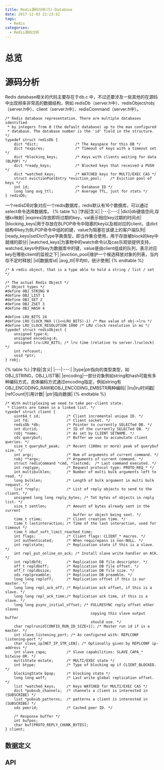 ```yaml
---
title: Redis源码分析(5)-Database
date: 2017-12-03 22:23:52
tags:
  - Redis
categories:
  - Redis源码分析
---
```

# 总览

# 源码分析
Redis database相关的代码主要存在于db.c 中，不过还要涉及一些其他的在源码中出现频率非常高的数据结构，例如 redisDb（server.h中）、redisObject/robj（server.h中）、client（server.h中）、redisCommand（server.h中）。  

```
/* Redis database representation. There are multiple databases identified
 * by integers from 0 (the default database) up to the max configured
 * database. The database number is the 'id' field in the structure. */
typedef struct redisDb {
    dict *dict;                 /* The keyspace for this DB */
    dict *expires;              /* Timeout of keys with a timeout set */
    dict *blocking_keys;        /* Keys with clients waiting for data (BLPOP) */
    dict *ready_keys;           /* Blocked keys that received a PUSH */
    dict *watched_keys;         /* WATCHED keys for MULTI/EXEC CAS */
    struct evictionPoolEntry *eviction_pool;    /* Eviction pool of keys */
    int id;                     /* Database ID */
    long long avg_ttl;          /* Average TTL, just for stats */
} redisDb;
```
一个redisDB对象对应一个redis数据库，redis默认有16个数据库，可以通过select命令选择数据库。
{% table %}
|字段|含义|
|---|:---:|
|dict|db键值空间,存储kv映射|
|expires|存放即将过期的key，val表示相应key过期的时间点|
|blocking_keys|用于存放在BLPOP命令中阻塞的key以及相对应的client，该dict结构中key为BLPOP命令中组的的键，value为阻塞在该键上的客户端队列|
|ready_keys|setDictType字典类型，即当作集合使用，用于存放被block的key中就绪的部分|
|watched_keys|为事物中的watch命令以及cas乐观锁提供支持，watched_keys中的key为数据库中的键，value是由client组成的队列，表示对应key在哪些client的监视之下|
|eviction_pool|维护一个候选释放对象的列表，当内存不足时释放|
|id|数据库id|
|avg_ttl|平均ttl，统计使用|
{% endtable %}

```
/* A redis object, that is a type able to hold a string / list / set */

/* The actual Redis Object */
/* Object types */
#define OBJ_STRING 0
#define OBJ_LIST 1
#define OBJ_SET 2
#define OBJ_ZSET 3
#define OBJ_HASH 4

#define LRU_BITS 24
#define LRU_CLOCK_MAX ((1<<LRU_BITS)-1) /* Max value of obj->lru */
#define LRU_CLOCK_RESOLUTION 1000 /* LRU clock resolution in ms */
typedef struct redisObject {
    unsigned type:4;
    unsigned encoding:4;
    unsigned lru:LRU_BITS; /* lru time (relative to server.lruclock) */
    int refcount;
    void *ptr;
} robj;
```
{% table %}
|字段|含义|
|---|:---:|
|type|ptr指向的类型类型，如OBJ_STRING，OBJ_LIST等|
|encoding|一部分对象例如string和hash可能有多种编码方式，具体编码方式通过encoding指定，例如string有OBJ_ENCODING_RAW和OBJ_ENCODING_EMBSTR两种编码|
|lru|lru时间戳|
|refCount|引用计数|
|ptr|指向数据|
{% endtable %}

```
/* With multiplexing we need to take per-client state.
 * Clients are taken in a linked list. */
typedef struct client {
    uint64_t id;            /* Client incremental unique ID. */
    int fd;                 /* Client socket. */
    redisDb *db;            /* Pointer to currently SELECTed DB. */
    int dictid;             /* ID of the currently SELECTed DB. */
    robj *name;             /* As set by CLIENT SETNAME. */
    sds querybuf;           /* Buffer we use to accumulate client queries. */
    size_t querybuf_peak;   /* Recent (100ms or more) peak of querybuf size. */
    int argc;               /* Num of arguments of current command. */
    robj **argv;            /* Arguments of current command. */
    struct redisCommand *cmd, *lastcmd;  /* Last command executed. */
    int reqtype;            /* Request protocol type: PROTO_REQ_* */
    int multibulklen;       /* Number of multi bulk arguments left to read. */
    long bulklen;           /* Length of bulk argument in multi bulk request. */
    list *reply;            /* List of reply objects to send to the client. */
    unsigned long long reply_bytes; /* Tot bytes of objects in reply list. */
    size_t sentlen;         /* Amount of bytes already sent in the current
                               buffer or object being sent. */
    time_t ctime;           /* Client creation time. */
    time_t lastinteraction; /* Time of the last interaction, used for timeout */
    time_t obuf_soft_limit_reached_time;
    int flags;              /* Client flags: CLIENT_* macros. */
    int authenticated;      /* When requirepass is non-NULL. */
    int replstate;          /* Replication state if this is a slave. */
    int repl_put_online_on_ack; /* Install slave write handler on ACK. */
    int repldbfd;           /* Replication DB file descriptor. */
    off_t repldboff;        /* Replication DB file offset. */
    off_t repldbsize;       /* Replication DB file size. */
    sds replpreamble;       /* Replication DB preamble. */
    long long reploff;      /* Replication offset if this is our master. */
    long long repl_ack_off; /* Replication ack offset, if this is a slave. */
    long long repl_ack_time;/* Replication ack time, if this is a slave. */
    long long psync_initial_offset; /* FULLRESYNC reply offset other slaves
                                       copying this slave output buffer
                                       should use. */
    char replrunid[CONFIG_RUN_ID_SIZE+1]; /* Master run id if is a master. */
    int slave_listening_port; /* As configured with: REPLCONF listening-port */
    char slave_ip[NET_IP_STR_LEN]; /* Optionally given by REPLCONF ip-address */
    int slave_capa;         /* Slave capabilities: SLAVE_CAPA_* bitwise OR. */
    multiState mstate;      /* MULTI/EXEC state */
    int btype;              /* Type of blocking op if CLIENT_BLOCKED. */
    blockingState bpop;     /* blocking state */
    long long woff;         /* Last write global replication offset. */
    list *watched_keys;     /* Keys WATCHED for MULTI/EXEC CAS */
    dict *pubsub_channels;  /* channels a client is interested in (SUBSCRIBE) */
    list *pubsub_patterns;  /* patterns a client is interested in (SUBSCRIBE) */
    sds peerid;             /* Cached peer ID. */

    /* Response buffer */
    int bufpos;
    char buf[PROTO_REPLY_CHUNK_BYTES];
} client;
```
## 数据定义

## API